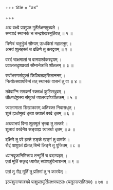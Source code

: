 +++
title = "७४"

+++
  
  
  
  
अथ वक्ष्ये पाशुपत मूर्तेर्लक्षणमुच्यते ।  
समपादं स्थानकं च चन्द्रशेखरमूर्तिवत् ॥ १ ॥  
  
त्रिणेत्रं चतुर्भुजं सौम्यम् ऊर्ध्वकेशं महातनुम् ।  
अभयं शूलहस्तं च दक्षिणे तु करद्वयम् ॥ २ ॥  
  
वरदं चाक्षमालां च वामपार्श्वकरद्वयम् ।  
प्रवालसदृशप्रख्यं सौम्यनेत्राति शीतलम् ॥ ३ ॥  
  
सर्वाभरणसंयुक्तं किञ्चित्प्रहसिताननम् ।  
नित्योत्सवायबिम्बं तत् स्थानकं वासनं तु वा ॥ ४ ॥  
  
तदेवाग्नि समकर्णं रक्ताक्षं कुटिलभ्रुवम् ।  
तीक्ष्णदंष्ट्रास्य संयुक्तं व्यालयज्ञोपवीतकम् ॥ ५ ॥  
  
ज्वालामाला शिखाकारम् अतिरक्त निवासधृत् ।  
शूलं ह्यधोमुखं धृत्वा कपालं वरदे धृतम् ॥ ६ ॥  
  
अथवाभयं विना शूलमूलं भृत्त्वा तु तत्करे ।  
शूलाग्रं वरदेनैव सङ्ग्राह्य त्र्यजथो धृतम् ॥ ७ ॥  
  
दक्षिणे तु परे हस्ते टङ्कं खड्गं तु वामके ।  
रौद्रं पाशुपतं ह्येतत् बिम्बे लिङ्गे तु पूजितम् ॥ ८ ॥  
  
ध्यानपूजानिमित्ताय तन्मूर्तिं च वदाम्यहम् ।  
एतां मूर्तिं सकृद् ध्यायेत् सर्वशत्रुविनाशनम् ॥ ९ ॥  
  
एतां तु रौद्र मूर्तिं तु प्रतिमां तु न कारयेत् ।  
  
  
इत्यंशुमान्काश्यपे पाशुपतमूर्तिलक्षणपटलः (चतुस्सप्ततितमः) ॥ ७४ ॥  